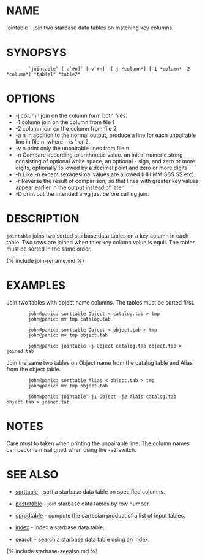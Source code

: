 
NAME
====

jointable - join two starbase data tables on matching key columns.

SYNOPSYS
========

```
        `jointable` [-a`#n]` [-v`#n]` [-j *column*] [-1 *column* -2 *column*] *table1* *table2*
```

OPTIONS
=======


- -j column    join on the column form both files.
- -1 column    join on the column from file 1
- -2 column    join on the column from file 2
- -a n in addition to the normal output, produce  a
        line  for  each  unpairable  line  in file n,
        where n is 1 or 2.
- -v n print only the unpairable lines from file n
- -n   Compare  according  to  arithmetic  value.  an  initial
        numeric  string  consisting of optional white space, an
        optional - sign, and zero or  more  digits,  optionally
        followed by a decimal point and zero or more digits.
- -h   Like -n except sexagesimal values are allowed (HH:MM:SSS.SS etc).
- -r   Reverse the result of comparison, so that  lines  with
        greater key values appear earlier in the output instead
        of later.
- -D   print out the intended arvg just before calling join.


DESCRIPTION
===========

`jointable` joins two sorted starbase data tables on a key column in each
table.  Two rows are joined when thier key column value is equil.  The tables
must be sorted in the same order.

{% include join-rename.md %}

EXAMPLES
========

  Join two tables with object name columns.  The tables must be sorted first.

```
        john@panic: sorttable Object < catalog.tab > tmp
        john@panic: mv tmp catalog.tab

        john@panic: sorttable Object < object.tab > tmp
        john@panic: mv tmp object.tab

        john@panic: jointable -j Object catalog.tab object.tab > joined.tab
```

  Join the same two tables on Object name from the catalog table and Alias from the
  object table.

```
        john@panic: sorttable Alias < object.tab > tmp
        john@panic: mv tmp object.tab

        john@panic: jointable -j1 Object -j2 Alais catalog.tab object.tab > joined.tab
```

NOTES
=====
   Care must to taken when printing the unpairable line.  The column 
   names can become misaligned when using the -a2 switch.

SEE ALSO
========


- [sorttable](sorttable.html)   - sort a starbase data table on specified columns.
- [pastetable](pastetable.html)  - join starbase data tables by row number.
- [cprodtable](cprodtable.html)  - compute the cartesian product of a list of input tables.



- [index](index.html)      - index a starbase data table.
- [search](search.html)     - search a starbase data table using an index.



{% include starbase-seealso.md %}

